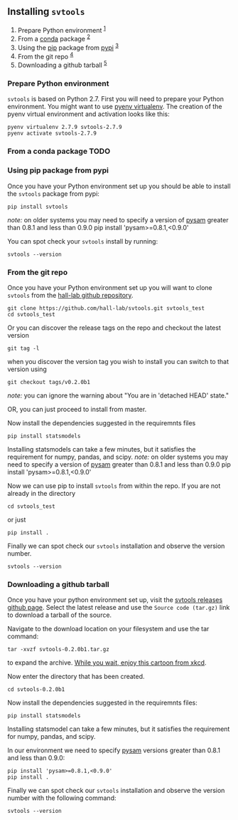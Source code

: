 ## Installing `svtools`

1. Prepare Python environment <sup>[1](#python-env)</sup>
2. From a [conda][1] package <sup>[2](#conda-install)</sup>
3. Using the [pip][2] package from [pypi][3] <sup>[3](#pip-install)</sup>
4. From the git repo <sup>[4](#git-install)</sup>
5. Downloading a github tarball <sup>[5](#tarball-install)</sup>

### <a name="python-env"></a> Prepare Python environment
`svtools` is based on Python 2.7.  First you will need to prepare your Python environment.  You might want to use [pyenv virtualenv][4].
The creation of the pyenv virtual environment and activation looks like this:

    pyenv virtualenv 2.7.9 svtools-2.7.9
    pyenv activate svtools-2.7.9

### <a name="conda-install"></a> From a conda package TODO 

### <a name="pip-install"></a> Using pip package from pypi
Once you have your Python environment set up you should be able to install the `svtools` package from pypi:

    pip install svtools
_note:_ on older systems you may need to specify a version of [pysam][10] greater than 0.8.1 and less than 0.9.0 
    pip install 'pysam>=0.8.1,<0.9.0'

You can spot check your `svtools` install by running:

    svtools --version

### <a name="git-install"></a> From the git repo
Once you have your Python environment set up you will want to clone `svtools` from the [hall-lab github repository][5].  

    git clone https://github.com/hall-lab/svtools.git svtools_test
    cd svtools_test

Or you can discover the release tags on the repo and checkout the latest version

    git tag -l

when you discover the version tag you wish to install you can switch to that version using

    git checkout tags/v0.2.0b1

_note:_ you can ignore the warning about "You are in 'detached HEAD' state."

OR, you can just proceed to install from master.

Now install the dependencies suggested in the requiremnts files

    pip install statsmodels

Installing statsmodels can take a few minutes, but it satisfies the requirement for numpy, pandas, and scipy.
_note:_ on older systems you may need to specify a version of [pysam][10] greater than 0.8.1 and less than 0.9.0 
    pip install 'pysam>=0.8.1,<0.9.0'

Now we can use pip to install `svtools` from within the repo. If you are not already in the directory

    cd svtools_test

or just

    pip install .

Finally we can spot check our `svtools` installation and observe the version number.

    svtools --version

### <a name="tarball-install"></a> Downloading a github tarball

Once you have your python environment set up, visit the [svtools releases github page][6].  Select the latest release and use the `Source code (tar.gz)` link to download a tarball of the source.

Navigate to the download location on your filesystem and use the tar command:

    tar -xvzf svtools-0.2.0b1.tar.gz
    
to expand the archive.  [While you wait, enjoy this cartoon from xkcd][7]. 

Now enter the directory that has been created.

    cd svtools-0.2.0b1

Now install the dependencies suggested in the requiremnts files:

    pip install statsmodels

Installing statsmodel can take a few minutes, but it satisfies the requirement for numpy, pandas, and scipy.

In our environment we need to specify [pysam][10] versions greater than 0.8.1 and less than 0.9.0:

    pip install 'pysam>=0.8.1,<0.9.0'
    pip install .

Finally we can spot check our `svtools` installation and observe the version number with the following command:

    svtools --version

[1]: http://conda.pydata.org/docs/
[2]: https://pypi.python.org/pypi/pip/
[3]: https://pypi.python.org/pypi
[4]: https://github.com/yyuu/pyenv-virtualenv
[5]: https://github.com/hall-lab/svtools
[6]: https://github.com/hall-lab/svtools/releases
[7]: https://xkcd.com/1168/
[8]: https://github.com/warner/python-versioneer
[9]: https://github.com/hall-lab/svtools/releases
[10]: https://github.com/pysam-developers/pysam

